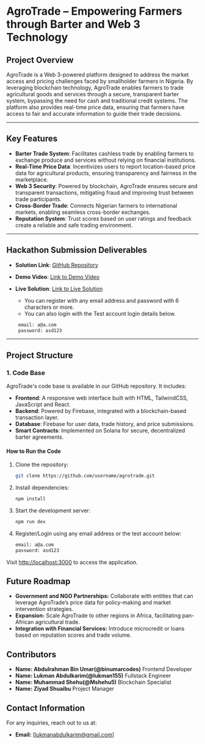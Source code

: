 # **AgroTrade – Empowering Farmers through Barter and Web 3 Technology**

## **Project Overview**

AgroTrade is a Web 3-powered platform designed to address the market access and pricing challenges faced by smallholder farmers in Nigeria. By leveraging blockchain technology, AgroTrade enables farmers to trade agricultural goods and services through a secure, transparent barter system, bypassing the need for cash and traditional credit systems. The platform also provides real-time price data, ensuring that farmers have access to fair and accurate information to guide their trade decisions.

---

## **Key Features**

- **Barter Trade System**: Facilitates cashless trade by enabling farmers to exchange produce and services without relying on financial institutions.
- **Real-Time Price Data**: Incentivizes users to report location-based price data for agricultural products, ensuring transparency and fairness in the marketplace.
- **Web 3 Security**: Powered by blockchain, AgroTrade ensures secure and transparent transactions, mitigating fraud and improving trust between trade participants.
- **Cross-Border Trade**: Connects Nigerian farmers to international markets, enabling seamless cross-border exchanges.
- **Reputation System**: Trust scores based on user ratings and feedback create a reliable and safe trading environment.

---

## **Hackathon Submission Deliverables**

- **Solution Link**: [GitHub Repository](https://github.com/lukman155/agrotrade)

- **Demo Video**: [Link to Demo Video](#)

- **Live Solution**: [Link to Live Solution](https://agrotrade-mocha.vercel.app)

  - You can register with any email address and password with 6 characters or more.
  - You can also login with the Test account login details below.

   ```bash
    email: a@a.com
    password: asd123
    ```

---

## **Project Structure**

### **1. Code Base**

AgroTrade's code base is available in our GitHub repository. It includes:

- **Frontend**: A responsive web interface built with HTML, TailwindCSS, JavaScript and React.
- **Backend**: Powered by Firebase, integrated with a blockchain-based transaction layer.
- **Database**: Firebase for user data, trade history, and price submissions.
- **Smart Contracts**: Implemented on Solana for secure, decentralized barter agreements.

#### **How to Run the Code**

1. Clone the repository:

   ```bash
   git clone https://github.com/username/agrotrade.git
   ```

2. Install dependencies:

    ```bash
    npm install
    ```

3. Start the development server:

    ```bash
    npm run dev
    ```

4. Register/Login using any email address or the test account below:

    ```bash
    email: a@a.com
    password: asd123
    ```

Visit <http://localhost:3000> to access the application.

## Future Roadmap

- **Government and NGO Partnerships:** Collaborate with entities that can leverage AgroTrade’s price data for policy-making and market intervention strategies.
- **Expansion:** Scale AgroTrade to other regions in Africa, facilitating pan-African agricultural trade.
- **Integration with Financial Services:** Introduce microcredit or loans based on reputation scores and trade volume.

## Contributors

- **Name: Abdulrahman Bin Umar(@binumarcodes)** Frontend Developer
- **Name: Lukman Abdulkarim(@lukman155)** Fullstack Engineer
- **Name: Muhammad Shehu(@Mshehu5)** Blockchain Specialist
- **Name: Ziyad Shuaibu** Project Manager

## Contact Information

For any inquiries, reach out to us at:

- **Email:** [lukmanabdulkarim@gmail.com]
